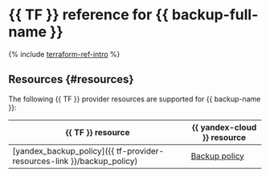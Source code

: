 # {{ TF }} reference for {{ backup-full-name }}

{% include [terraform-ref-intro](../_includes/terraform-ref-intro.md) %}

## Resources {#resources}

The following {{ TF }} provider resources are supported for {{ backup-name }}:

| **{{ TF }} resource** | **{{ yandex-cloud }} resource** |
| --- | --- |
| [yandex_backup_policy]({{ tf-provider-resources-link }}/backup_policy) | [Backup policy](./concepts/policy.md) |